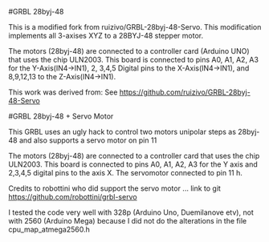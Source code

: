 #GRBL 28byj-48

This is a modified fork from ruizivo/GRBL-28byj-48-Servo.  This modification implements all 3-axises XYZ to a 28BYJ-48 stepper motor.

The motors (28byj-48) are connected to a controller card (Arduino UNO) that uses the chip ULN2003. This board is connected to pins A0, A1, A2, A3 for the Y-Axis(IN4->IN1),  2, 3,4,5 Digital pins to the X-Axis(IN4->IN1), and 8,9,12,13 to the Z-Axis(IN4->IN1).

This work was derived from:
See https://github.com/ruizivo/GRBL-28byj-48-Servo

#GRBL 28byj-48 + Servo Motor

This GRBL uses an ugly hack to control two motors unipolar steps as 28byj-48 and also supports a servo motor on pin 11

The motors (28byj-48) are connected to a controller card that uses the chip ULN2003. This board is connected to pins A0, A1, A2, A3 for the Y axis and 2,3,4,5 digital pins to the axis X. The servomotor connected to pin 11 h.

Credits to robottini who did support the servo motor ... link to git https://github.com/robottini/grbl-servo

I tested the code very well with 328p (Arduino Uno, Duemilanove etv), not with 2560 (Arduino Mega) because I did not do the alterations in the file cpu_map_atmega2560.h



